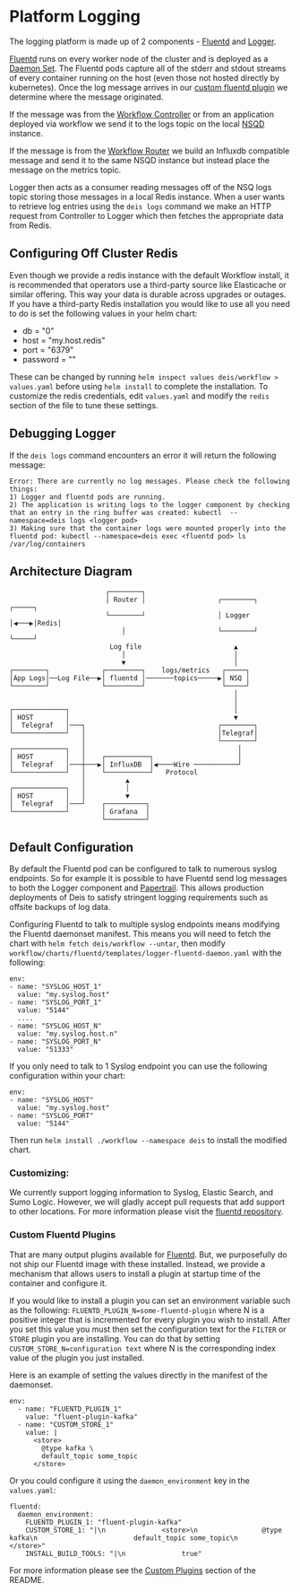 # Platform Logging

The logging platform is made up of 2 components - [Fluentd](https://github.com/deisthree/fluentd) and [Logger](https://github.com/deisthree/logger).

[Fluentd](https://github.com/deisthree/fluentd) runs on every worker node of the cluster and is deployed as a [Daemon Set](http://kubernetes.io/v1.1/docs/admin/daemons.html). The Fluentd pods capture all of the stderr and stdout streams of every container running on the host (even those not hosted directly by kubernetes). Once the log message arrives in our [custom fluentd plugin](https://github.com/deisthree/fluentd/tree/master/rootfs/opt/fluentd/deis-output) we determine where the message originated.

If the message was from the [Workflow Controller](https://github.com/deisthree/controller) or from an application deployed via workflow we send it to the logs topic on the local [NSQD](http://nsq.io) instance.

If the message is from the [Workflow Router](https://github.com/deisthree/router) we build an Influxdb compatible message and send it to the same NSQD instance but instead place the message on the metrics topic.

Logger then acts as a consumer reading messages off of the NSQ logs topic storing those messages in a local Redis instance. When a user wants to retrieve log entries using the `deis logs` command we make an HTTP request from Controller to Logger which then fetches the appropriate data from Redis.

## Configuring Off Cluster Redis

Even though we provide a redis instance with the default Workflow install, it is recommended that operators use a third-party source like Elasticache or similar offering. This way your data is durable across upgrades or outages. If you have a third-party Redis installation you would like to use all you need to do is set the following values in your helm chart:

* db = "0"
* host = "my.host.redis"
* port = "6379"
* password = ""

These can be changed by running `helm inspect values deis/workflow > values.yaml` before using
`helm install` to complete the installation. To customize the redis credentials, edit `values.yaml`
and modify the `redis` section of the file to tune these settings.

## Debugging Logger

If the `deis logs` command encounters an error it will return the following message:

```
Error: There are currently no log messages. Please check the following things:
1) Logger and fluentd pods are running.
2) The application is writing logs to the logger component by checking that an entry in the ring buffer was created: kubectl  --namespace=deis logs <logger pod>
3) Making sure that the container logs were mounted properly into the fluentd pod: kubectl --namespace=deis exec <fluentd pod> ls /var/log/containers
```

## Architecture Diagram

```
                        ┌────────┐                                        
                        │ Router │                  ┌────────┐     ┌─────┐
                        └────────┘                  │ Logger │◀───▶│Redis│
                            │                       └────────┘     └─────┘
                         Log file                       ▲                
                            │                           │                
                            ▼                           │                
┌────────┐             ┌─────────┐    logs/metrics   ┌─────┐             
│App Logs│──Log File──▶│ fluentd │───────topics─────▶│ NSQ │             
└────────┘             └─────────┘                   └─────┘             
                                                        │                
                                                        │                
┌─────────────┐                                         │                
│ HOST        │                                         ▼                
│  Telegraf   │───┐                                 ┌────────┐            
└─────────────┘   │                                 │Telegraf│            
                  │                                 └────────┘            
┌─────────────┐   │                                      │                
│ HOST        │   │    ┌───────────┐                     │                
│  Telegraf   │───┼───▶│ InfluxDB  │◀────Wire ───────────┘                
└─────────────┘   │    └───────────┘   Protocol                   
                  │          ▲                                    
┌─────────────┐   │          │                                    
│ HOST        │   │          ▼                                    
│  Telegraf   │───┘    ┌──────────┐                               
└─────────────┘        │ Grafana  │                               
                       └──────────┘                               
```

## Default Configuration

By default the Fluentd pod can be configured to talk to numerous syslog endpoints. So for example it is possible to have Fluentd send log messages to both the Logger component and [Papertrail](https://papertrailapp.com/). This allows production deployments of Deis to satisfy stringent logging requirements such as offsite backups of log data.

Configuring Fluentd to talk to multiple syslog endpoints means modifying the Fluentd daemonset
manifest. This means you will need to fetch the chart with `helm fetch deis/workflow --untar`, then
modify `workflow/charts/fluentd/templates/logger-fluentd-daemon.yaml` with the following:

```
env:
- name: "SYSLOG_HOST_1"
  value: "my.syslog.host"
- name: "SYSLOG_PORT_1"
  value: "5144"
  ....
- name: "SYSLOG_HOST_N"
  value: "my.syslog.host.n"
- name: "SYSLOG_PORT_N"
  value: "51333"
```

If you only need to talk to 1 Syslog endpoint you can use the following configuration within your chart:

```
env:
- name: "SYSLOG_HOST"
  value: "my.syslog.host"
- name: "SYSLOG_PORT"
  value: "5144"
```

Then run `helm install ./workflow --namespace deis` to install the modified chart.

### Customizing:

We currently support logging information to Syslog, Elastic Search, and Sumo Logic. However, we will gladly accept pull requests that add support to other locations. For more information please visit the [fluentd repository](https://github.com/deisthree/fluentd).


### Custom Fluentd Plugins

That are many output plugins available for [Fluentd](https://github.com/search?q=fluentd+output&ref=opensearch). But, we purposefully do not ship our Fluentd image with these installed. Instead, we provide a mechanism that allows users to install a plugin at startup time of the container and configure it. 

If you would like to install a plugin you can set an environment variable such as the following: `FLUENTD_PLUGIN_N=some-fluentd-plugin` where N is a positive integer that is incremented for every plugin you wish to install. After you set this value you must then set the configuration text for the `FILTER` or `STORE` plugin you are installing. You can do that by setting `CUSTOM_STORE_N=configuration text` where N is the corresponding index value of the plugin you just installed.

Here is an example of setting the values directly in the manifest of the daemonset. 

```
env:
  - name: "FLUENTD_PLUGIN_1"
    value: "fluent-plugin-kafka"
  - name: "CUSTOM_STORE_1"
    value: |
      <store>
        @type kafka \
        default_topic some_topic
      </store>
```

Or you could configure it using the `daemon_environment` key in the `values.yaml`:

```
fluentd:
  daemon_environment:
    FLUENTD_PLUGIN_1: "fluent-plugin-kafka"
    CUSTOM_STORE_1: "|\n              <store>\n                @type kafka\n                        default_topic some_topic\n                        </store>"
    INSTALL_BUILD_TOOLS: "|\n              true"
```

For more information please see the [Custom Plugins](https://github.com/deisthree/fluentd#custom-plugins) section of the README.
